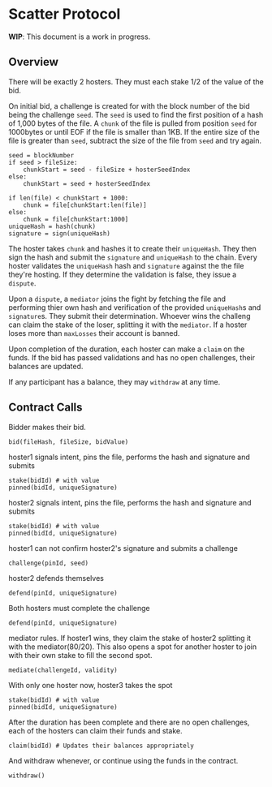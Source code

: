 # Scatter Protocol

**WIP**: This document is a work in progress.

## Overview

There will be exactly 2 hosters.  They must each stake 1/2 of the value of the bid.

On initial bid, a challenge is created for with the block number of the bid being the challenge `seed`. The `seed` is used to find the first position of a hash of 1,000 bytes of the file. A `chunk` of the file is pulled from position `seed` for 1000bytes or until EOF if the file is smaller than 1KB.  If the entire size of the file is greater than `seed`, subtract the size of the file from `seed` and try again.

    seed = blockNumber
    if seed > fileSize:
        chunkStart = seed - fileSize + hosterSeedIndex
    else:
        chunkStart = seed + hosterSeedIndex
        
    if len(file) < chunkStart + 1000:
        chunk = file[chunkStart:len(file)]
    else:
        chunk = file[chunkStart:1000]
    uniqueHash = hash(chunk)
    signature = sign(uniqueHash)

The hoster takes `chunk` and hashes it to create their `uniqueHash`. They then sign the hash and submit the `signature` and `uniqueHash` to the chain. Every hoster validates the `uniqueHash` hash and `signature` against the the file they're hosting. If they determine the validation is false, they issue a `dispute`.

Upon a `dispute`, a `mediator` joins the fight by fetching the file and performing thier own hash and verification of the provided `uniqueHash`s and `signature`s. They submit their determination.  Whoever wins the challeng can claim the stake of the loser, splitting it with the `mediator`. If a hoster loses more than `maxLosses` their account is banned.

Upon completion of the duration, each hoster can make a `claim` on the funds.  If the bid has passed validations and has no open challenges, their balances are updated.

If any participant has a balance, they may `withdraw` at any time.


## Contract Calls

Bidder makes their bid.

    bid(fileHash, fileSize, bidValue)

hoster1 signals intent, pins the file, performs the hash and signature and submits

    stake(bidId) # with value
    pinned(bidId, uniqueSignature)

hoster2 signals intent, pins the file, performs the hash and signature and submits

    stake(bidId) # with value
    pinned(bidId, uniqueSignature)

hoster1 can not confirm hoster2's signature and submits a challenge

    challenge(pinId, seed)

hoster2 defends themselves

    defend(pinId, uniqueSignature)

Both hosters must complete the challenge

    defend(pinId, uniqueSignature)

mediator rules. If hoster1 wins, they claim the stake of hoster2 splitting it with the mediator(80/20). This also opens a spot for another hoster to join with their own stake to fill the second spot.

    mediate(challengeId, validity)

With only one hoster now, hoster3 takes the spot

    stake(bidId) # with value
    pinned(bidId, uniqueSignature)

After the duration has been complete and there are no open challenges, each of the hosters can claim their funds and stake.

    claim(bidId) # Updates their balances appropriately

And withdraw whenever, or continue using the funds in the contract.

    withdraw()
